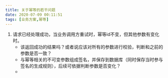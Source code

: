 ```yaml
---
title: 关于幂等的若干问题
date: 2020-07-09 00:11:51
tags: [业务方案,幂等]
---
```


1. 请求已经处理成功，当业务调用方重试时，幂等id不变，但其他参数有变化时。
	- 该返回成功的结果吗？或者说应该对所有的参数进行校验，判断和之前的参数是否一致？
	- 与幂等相关的不可变参数组成签名，并保存到数据库（同时保存当时参与签名的生成规则），后续可依据判断参数是否变化？
	- 

   

   
   
   

